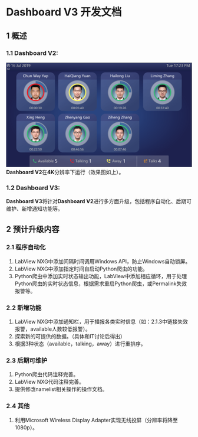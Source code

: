 # **Dashboard V3** 开发文档

## **1 概述**

### **1.1 Dashboard V2:**

![效果图](DashboardV2.png)
**Dashboard V2**在**4K**分辨率下运行（效果图如上）。

### **1.2 Dashboard V3:**

**Dashboard V3**将针对**Dashboard V2**进行多方面升级，包括程序自动化、后期可维护、新增通知功能等。

## **2 预计升级内容**

### **2.1 程序自动化**

1. LabView NXG中添加间隔时间调用Windows API，防止Windows自动锁屏。
2. LabView NXG中添加指定时间自启动Python爬虫的功能。
3. Python爬虫中添加实时状态输出功能，LabView中添加相应循环，用于处理Python爬虫的实时状态信息，根据需求重启Python爬虫，或Permalink失效报警等。

### **2.2 新增功能**

1. LabView NXG中添加通知栏，用于播报各类实时信息（如：2.1.3中链接失效报警，available人数较低报警）。
2. 探索新的可提供的数据。（具体和IT讨论后得出）
3. 根据3种状态（available，talking，away）进行重排序。

### **2.3 后期可维护**

1. Python爬虫代码注释完善。
2. LabView NXG代码注释完善。
3. 提供修改namelist相关操作的操作文档。

### **2.4 其他**

1. 利用Microsoft Wireless Display Adapter实现无线投屏（分辨率将降至1080p）。

